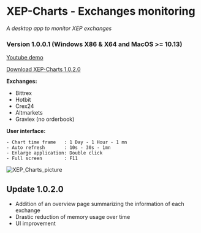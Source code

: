 # XEP-Charts - Exchanges monitoring

*A desktop app to monitor XEP exchanges*

### Version 1.0.0.1 (Windows X86 & X64 and MacOS >= 10.13)

[Youtube demo](https://youtu.be/UjfWZ6B930I)

[Download XEP-Charts 1.0.2.0](https://github.com/ElectraProtocol/XEP-ecosystem/releases/tag/Charts-1.0.2.0)


**Exchanges:**
- Bittrex
- Hotbit
- Crex24
- Altmarkets
- Graviex (no orderbook)

**User interface:**
```
- Chart time frame   : 1 Day - 1 Hour - 1 mn
- Auto refresh       : 10s - 30s - 1mn
- Enlarge application: Double click
- Full screen        : F11
```
![XEP_Charts_picture](https://cdn.discordapp.com/attachments/551157654542614539/895676125504765982/unknown.png)

## Update 1.0.2.0

- Addition of an overview page summarizing the information of each exchange
- Drastic reduction of memory usage over time
- UI improvement
